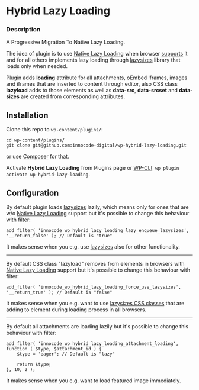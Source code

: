 # Hybrid Lazy Loading

### Description

A Progressive Migration To Native Lazy Loading.

The idea of plugin is to use [Native Lazy Loading](https://web.dev/native-lazy-loading) when
browser [supports](https://caniuse.com/#search=lazy%20loading) it and for all others implements 
lazy loading through [lazysizes](https://github.com/aFarkas/lazysizes) library that loads only
when needed.

Plugin adds **loading** attribute for all attachments, oEmbed iframes, images and iframes that 
are inserted to content through editor, also CSS class **lazyload** adds to those elements as well
as **data-src**, **data-srcset** and **data-sizes** are created from corresponding attributes.

## Installation

Clone this repo to `wp-content/plugins/`:

````
cd wp-content/plugins/
git clone git@github.com:innocode-digital/wp-hybrid-lazy-loading.git
````

or use [Composer](https://getcomposer.org/) for that.

Activate **Hybrid Lazy Loading** from Plugins page 
or [WP-CLI](https://make.wordpress.org/cli/handbook/): `wp plugin activate wp-hybrid-lazy-loading`.

## Configuration

By default plugin loads [lazysizes](https://github.com/aFarkas/lazysizes) lazily, which means only 
for ones that are w/o [Native Lazy Loading](https://web.dev/native-lazy-loading) support but it's 
possible to change this behaviour with filter: 

```
add_filter( 'innocode_wp_hybrid_lazy_loading_lazy_enqueue_lazysizes', '__return_false' ); // Default is "true"
```

It makes sense when you e.g. use [lazysizes](https://github.com/aFarkas/lazysizes) also for other
functionality.

---

By default CSS class "lazyload" removes from elements in browsers with 
[Native Lazy Loading](https://web.dev/native-lazy-loading) support but it's possible to change 
this behaviour with filter: 

```
add_filter( 'innocode_wp_hybrid_lazy_loading_force_use_lazysizes', '__return_true' ); // Default is "false"
```

It makes sense when you e.g. want to use 
[lazysizes CSS classes](https://github.com/aFarkas/lazysizes#css-api) that are adding to element 
during loading process in all browsers.

---

By default all attachments are loading lazily but it's possible to change this behaviour with 
filter:

```
add_filter( 'innocode_wp_hybrid_lazy_loading_attachment_loading', function ( $type, $attachment_id ) {
    $type = 'eager'; // Default is "lazy"
    
    return $type;
}, 10, 2 );
```

It makes sense when you e.g. want to load featured image immediately. 
